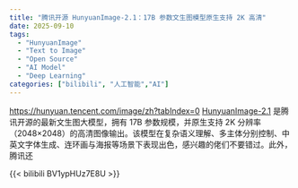 ```yaml
---
title: "腾讯开源 HunyuanImage-2.1：17B 参数文生图模型原生支持 2K 高清"
date: 2025-09-10
tags:
  - "HunyuanImage"
  - "Text to Image"
  - "Open Source"
  - "AI Model"
  - "Deep Learning"
categories: ["bilibili", "人工智能","AI"]
---
```


https://hunyuan.tencent.com/image/zh?tabIndex=0
[HunyuanImage-2.1](https://hunyuan.tencent.com/image/zh?tabIndex=0 "HunyuanImage-2.1 官网") 是腾讯开源的最新文生图大模型，拥有 17B 参数规模，并原生支持 2K 分辨率（2048×2048）的高清图像输出。该模型在复杂语义理解、多主体分别控制、中英文字体生成、连环画与海报等场景下表现出色，感兴趣的佬们不要错过。此外，腾讯还

{{< bilibili BV1ypHUz7E8U >}}